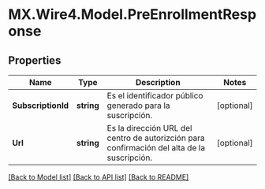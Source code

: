 # MX.Wire4.Model.PreEnrollmentResponse
## Properties

Name | Type | Description | Notes
------------ | ------------- | ------------- | -------------
**SubscriptionId** | **string** | Es el identificador público generado para la suscripción. | [optional] 
**Url** | **string** | Es la dirección URL del centro de autorizción para confirmación del alta de la suscripción. | [optional] 

[[Back to Model list]](../README.md#documentation-for-models) [[Back to API list]](../README.md#documentation-for-api-endpoints) [[Back to README]](../README.md)

